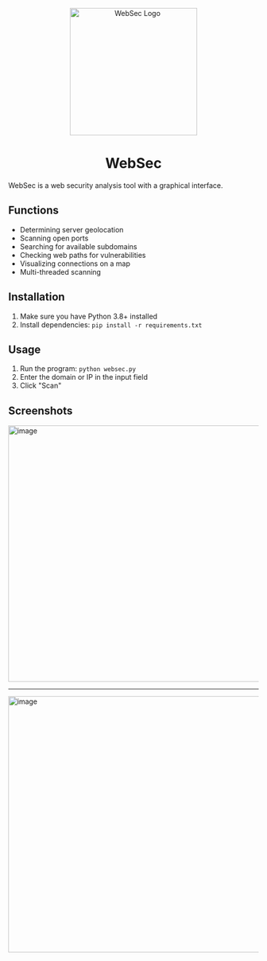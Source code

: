 <p align="center">
  <img src="https://github.com/user-attachments/assets/6121158b-82f9-4e3b-89e5-3b93021faf55" width="256" height="256" alt="WebSec Logo"><br>
  <h1 align="center">WebSec</h1>
</p>

WebSec is a web security analysis tool with a graphical interface.

## Functions
- Determining server geolocation
- Scanning open ports
- Searching for available subdomains
- Checking web paths for vulnerabilities
- Visualizing connections on a map
- Multi-threaded scanning

## Installation
1. Make sure you have Python 3.8+ installed
2. Install dependencies:
```pip install -r requirements.txt```

## Usage
1. Run the program:
```python websec.py```
2. Enter the domain or IP in the input field
3. Click "Scan"

## Screenshots

<img width="751" height="515" alt="image" src="https://github.com/user-attachments/assets/cea105a0-de3d-46e0-9121-cd42da200db7" />

---

<img width="751" height="515" alt="image" src="https://github.com/user-attachments/assets/8a71b914-f97d-422c-9425-2f5be08193db" />


